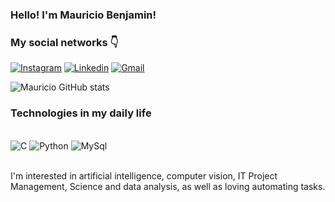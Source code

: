 ### Hello! I'm Mauricio Benjamin!
### My social networks 👇

[![Instagram](https://img.shields.io/badge/Instagram-E4405F?style=for-the-badge&logo=instagram&logoColor=white)](https://www.instagram.com/mauriciobenjamin70/)
[![Linkedin](https://img.shields.io/badge/LinkedIn-0077B5?style=for-the-badge&logo=linkedin&logoColor=white)](https://www.linkedin.com/in/mauricio-benjamin-da-rocha-a99979253/ )
[![Gmail](https://img.shields.io/badge/Gmail-D14836?style=for-the-badge&logo=gmail&logoColor=white)](mauriciobenjamin700@gmail.com)

![Mauricio GitHub stats](https://github-readme-stats.vercel.app/api?username=mauriciobenjamin700&show_icons=true&theme=radical)

### Technologies in my daily life

<div style="display: inline_block"><br>
    <img alingn="center" alt="C" src="https://img.shields.io/badge/C-00599C?style=for-the-badge&logo=c&logoColor=white" />
    <img alingn="center" alt="Python" src="https://img.shields.io/badge/Python-14354C?style=for-the-badge&logo=python&logoColor=white" />
    <img alingn="center" alt="MySql" src="https://img.shields.io/badge/MySQL-00000F?style=for-the-badge&logo=mysql&logoColor=white" />
    


</div ><br>

I'm interested in artificial intelligence, computer vision, IT Project Management, Science and data analysis, as well as loving automating tasks.
